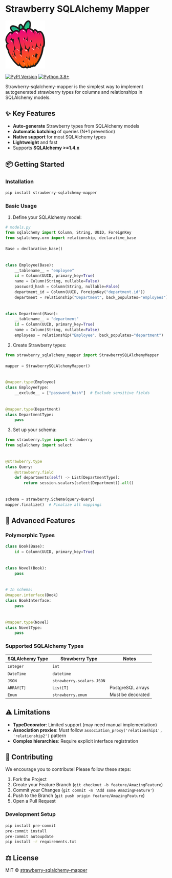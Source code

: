 
 # Strawberry SQLAlchemy Mapper
<img src="https://github.com/strawberry-graphql/strawberry/raw/main/.github/logo.png" width="124" height="150">

[![PyPI Version][pypi-badge]][pypi-url]  [![Python 3.8+][python-badge]][python-url]

Strawberry-sqlalchemy-mapper is the simplest way to implement autogenerated strawberry types for columns and relationships in SQLAlchemy models.

## ✨ Key Features
- **Auto-generate** Strawberry types from SQLAlchemy models
- **Automatic batching** of queries (N+1 prevention)
- **Native support** for most SQLAlchemy types
- **Lightweight** and fast
- Supports **SQLAlchemy >=1.4.x**

## 📦 Getting Started

### Installation
```bash
pip install strawberry-sqlalchemy-mapper
```

### Basic Usage
1. Define your SQLAlchemy model:
```python
# models.py
from sqlalchemy import Column, String, UUID, ForeignKey
from sqlalchemy.orm import relationship, declarative_base

Base = declarative_base()


class Employee(Base):
    __tablename__ = "employee"
    id = Column(UUID, primary_key=True)
    name = Column(String, nullable=False)
    password_hash = Column(String, nullable=False)
    department_id = Column(UUID, ForeignKey("department.id"))
    department = relationship("Department", back_populates="employees")


class Department(Base):
    __tablename__ = "department"
    id = Column(UUID, primary_key=True)
    name = Column(String, nullable=False)
    employees = relationship("Employee", back_populates="department")
```

2. Create Strawberry types:
```python
from strawberry_sqlalchemy_mapper import StrawberrySQLAlchemyMapper

mapper = StrawberrySQLAlchemyMapper()


@mapper.type(Employee)
class EmployeeType:
    __exclude__ = ["password_hash"]  # Exclude sensitive fields


@mapper.type(Department)
class DepartmentType:
    pass
```

3. Set up your schema:
```python
from strawberry.type import strawberry
from sqlalchemy import select


@strawberry.type
class Query:
    @strawberry.field
    def departments(self) -> List[DepartmentType]:
        return session.scalars(select(Department)).all()


schema = strawberry.Schema(query=Query)
mapper.finalize()  # Finalize all mappings
```

## 🧩 Advanced Features

### Polymorphic Types
```python
class Book(Base):
    id = Column(UUID, primary_key=True)


class Novel(Book):
    pass


# In schema:
@mapper.interface(Book)
class BookInterface:
    pass


@mapper.type(Novel)
class NovelType:
    pass
```

### Supported SQLAlchemy Types
| SQLAlchemy Type | Strawberry Type | Notes |
|----------------|----------------|-------|
| `Integer` | `int` | |
| `DateTime` | `datetime` | |
| `JSON` | `strawberry.scalars.JSON` | |
| `ARRAY[T]` | `List[T]` | PostgreSQL arrays |
| `Enum` | `strawberry.enum` | Must be decorated |

## ⚠️ Limitations
- **TypeDecorator**: Limited support (may need manual implementation)
- **Association proxies**: Must follow `association_proxy('relationship1', 'relationship2')` pattern
- **Complex hierarchies**: Require explicit interface registration

## 🤝 Contributing
We encourage you to contribute! Please follow these steps:

1. Fork the Project
2. Create your Feature Branch (`git checkout -b feature/AmazingFeature`)
3. Commit your Changes (`git commit -m 'Add some AmazingFeature'`)
4. Push to the Branch (`git push origin feature/AmazingFeature`)
5. Open a Pull Request

### Development Setup
```bash
pip install pre-commit
pre-commit install
pre-commit autoupdate
pip install -r requirements.txt
```

## ⚖️ License
MIT © [strawberry-sqlalchemy-mapper](LICENSE.txt)

<!-- Badge links -->
[pypi-badge]: https://img.shields.io/pypi/v/strawberry-sqlalchemy-mapper?color=blue
[pypi-url]: https://pypi.org/project/strawberry-sqlalchemy-mapper/
[python-badge]: https://img.shields.io/badge/python-3.8%2B-blue
[python-url]: https://www.python.org/
[ci-badge]: https://github.com/strawberry-graphql/strawberry-sqlalchemy-mapper/actions/workflows/tests.yml/badge.svg
[ci-url]: https://github.com/strawberry-graphql/strawberry-sqlalchemy-mapper/actions
[coverage-badge]: https://codecov.io/gh/strawberry-graphql/strawberry-sqlalchemy-mapper/branch/main/graph/badge.svg
[coverage-url]: https://codecov.io/gh/strawberry-graphql/strawberry-sqlalchemy-mapper
```
